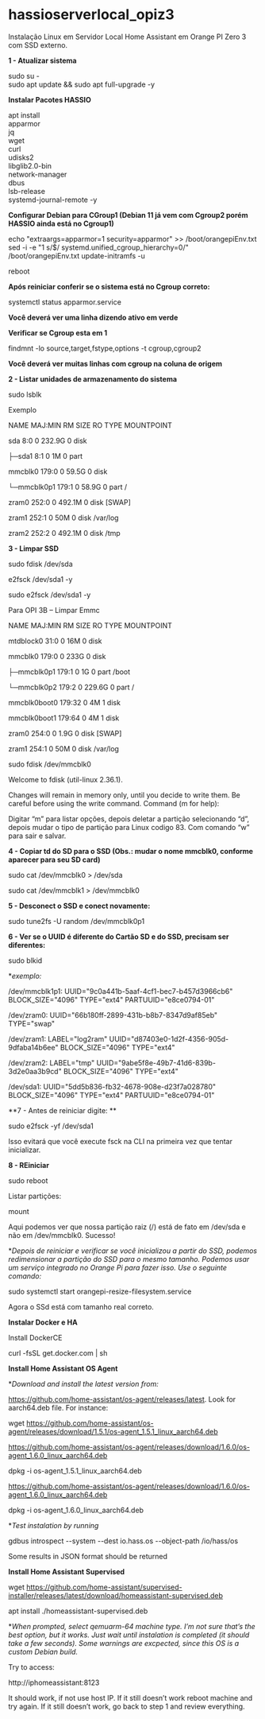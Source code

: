 # hassioserverlocal_opiz3
Instalação Linux em Servidor Local Home Assistant em Orange PI Zero 3 com SSD externo.

**1 - Atualizar sistema**

sudo su - \
sudo apt update && sudo apt full-upgrade -y

**Instalar Pacotes HASSIO**

apt install \
apparmor \
jq \
wget \
curl \
udisks2 \
libglib2.0-bin \
network-manager \
dbus \
lsb-release \
systemd-journal-remote -y

**Configurar Debian para CGroup1 (Debian 11 já vem com Cgroup2 porém HASSIO ainda está no Cgroup1)**

echo "extraargs=apparmor=1 security=apparmor" >> /boot/orangepiEnv.txt
sed -i -e "1 s/$/ systemd.unified_cgroup_hierarchy=0/" /boot/orangepiEnv.txt
update-initramfs -u

reboot

**Após reiniciar conferir se o sistema está no Cgroup correto:**

systemctl status apparmor.service

**Você deverá ver uma linha dizendo ativo em verde**

**Verificar se Cgroup esta em 1**

findmnt -lo source,target,fstype,options -t cgroup,cgroup2

**Você deverá ver muitas linhas com cgroup na coluna de origem**

**2 - Listar unidades de armazenamento do sistema**

sudo lsblk

Exemplo

NAME        MAJ:MIN RM   SIZE RO TYPE MOUNTPOINT

sda           8:0    0 232.9G  0 disk 

├─sda1        8:1    0     1M  0 part 

mmcblk0     179:0    0  59.5G  0 disk 

└─mmcblk0p1 179:1    0  58.9G  0 part /

zram0       252:0    0 492.1M  0 disk [SWAP]

zram1       252:1    0    50M  0 disk /var/log

zram2       252:2    0 492.1M  0 disk /tmp

**3 - Limpar SSD**

sudo fdisk /dev/sda

e2fsck /dev/sda1 -y 

sudo e2fsck /dev/sda1 -y	

Para OPI 3B – Limpar Emmc

NAME         MAJ:MIN RM   SIZE RO TYPE MOUNTPOINT

mtdblock0     31:0    0    16M  0 disk

mmcblk0      179:0    0   233G  0 disk

├─mmcblk0p1  179:1    0     1G  0 part /boot

└─mmcblk0p2  179:2    0 229.6G  0 part /

mmcblk0boot0 179:32   0     4M  1 disk

mmcblk0boot1 179:64   0     4M  1 disk

zram0        254:0    0   1.9G  0 disk [SWAP]

zram1        254:1    0    50M  0 disk /var/log

sudo fdisk /dev/mmcblk0

Welcome to fdisk (util-linux 2.36.1).

Changes will remain in memory only, until you decide to write them.
Be careful before using the write command.
Command (m for help):

Digitar “m” para listar opções, depois deletar a partição selecionando “d”, depois mudar o tipo de partição para Linux codigo 83. Com comando “w” para sair e salvar.

**4 - Copiar td do SD para o SSD (Obs.: mudar o nome mmcblk0, conforme aparecer para seu SD card)**

sudo cat /dev/mmcblk0 > /dev/sda

sudo cat /dev/mmcblk1 > /dev/mmcblk0

**5 - Desconect o SSD e conect novamente:**

sudo tune2fs -U random /dev/mmcblk0p1

**6 - Ver se o UUID é diferente do Cartão SD e do SSD, precisam ser diferentes:**

sudo blkid

**exemplo:*

/dev/mmcblk1p1: UUID="9c0a441b-5aaf-4cf1-bec7-b457d3966cb6" BLOCK_SIZE="4096" TYPE="ext4" PARTUUID="e8ce0794-01"

/dev/zram0: UUID="66b180ff-2899-431b-b8b7-8347d9af85eb" TYPE="swap"

/dev/zram1: LABEL="log2ram" UUID="d87403e0-1d2f-4356-905d-9dfaba14b6ee" BLOCK_SIZE="4096" TYPE="ext4"

/dev/zram2: LABEL="tmp" UUID="9abe5f8e-49b7-41d6-839b-3d2e0aa3b9cd" BLOCK_SIZE="4096" TYPE="ext4"

/dev/sda1: UUID="5dd5b836-fb32-4678-908e-d23f7a028780" BLOCK_SIZE="4096" TYPE="ext4" PARTUUID="e8ce0794-01"

**7 - Antes de reiniciar digite: **

sudo e2fsck -yf /dev/sda1

Isso evitará que você execute fsck na CLI na primeira vez que tentar inicializar.

**8 - REiniciar**

sudo reboot

Listar partições:

mount

Aqui podemos ver que nossa partição raiz (/) está de fato em /dev/sda e não em /dev/mmcblk0. Sucesso!

**Depois de reiniciar e verificar se você inicializou a partir do SSD, podemos redimensionar a partição do SSD para o mesmo tamanho.
Podemos usar um serviço integrado no Orange Pi para fazer isso. Use o seguinte comando:*

sudo systemctl start orangepi-resize-filesystem.service

Agora o SSd está com tamanho real correto.

**Instalar Docker e HA**

Install DockerCE

curl -fsSL get.docker.com | sh

**Install Home Assistant OS Agent**

**Download and install the latest version from:*

https://github.com/home-assistant/os-agent/releases/latest. Look for aarch64.deb file. For instance:

wget https://github.com/home-assistant/os-agent/releases/download/1.5.1/os-agent_1.5.1_linux_aarch64.deb

https://github.com/home-assistant/os-agent/releases/download/1.6.0/os-agent_1.6.0_linux_aarch64.deb

dpkg -i os-agent_1.5.1_linux_aarch64.deb

https://github.com/home-assistant/os-agent/releases/download/1.6.0/os-agent_1.6.0_linux_aarch64.deb

dpkg -i os-agent_1.6.0_linux_aarch64.deb

**Test instalation by running*

gdbus introspect --system --dest io.hass.os --object-path /io/hass/os

Some results in JSON format should be returned

**Install Home Assistant Supervised**

wget https://github.com/home-assistant/supervised-installer/releases/latest/download/homeassistant-supervised.deb

apt install ./homeassistant-supervised.deb

**When prompted, select qemuarm-64 machine type. I’m not sure that’s the best option, but it works.
Just wait until instalation is completed (it should take a few seconds). Some warnings are excpected, since this OS is a custom Debian build.*

Try to access:

http://iphomeassistant:8123

It should work, if not use host IP. If it still doesn’t work reboot machine and try again. If it still doesn’t work, go back to step 1 and review everything.
